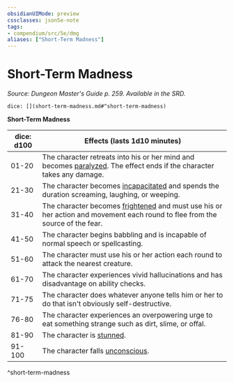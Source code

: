 ```yaml
---
obsidianUIMode: preview
cssclasses: json5e-note
tags:
- compendium/src/5e/dmg
aliases: ["Short-Term Madness"]
---
```

# Short-Term Madness
*Source: Dungeon Master's Guide p. 259. Available in the SRD.* 

`dice: [](short-term-madness.md#^short-term-madness)`

**Short-Term Madness**

| dice: d100 | Effects (lasts 1d10 minutes) |
|------------|------------------------------|
| 01-20 | The character retreats into his or her mind and becomes [paralyzed](4-Resources/Compendium/rules/conditions.md#paralyzed). The effect ends if the character takes any damage. |
| 21-30 | The character becomes [incapacitated](4-Resources/Compendium/rules/conditions.md#incapacitated) and spends the duration screaming, laughing, or weeping. |
| 31-40 | The character becomes [frightened](4-Resources/Compendium/rules/conditions.md#frightened) and must use his or her action and movement each round to flee from the source of the fear. |
| 41-50 | The character begins babbling and is incapable of normal speech or spellcasting. |
| 51-60 | The character must use his or her action each round to attack the nearest creature. |
| 61-70 | The character experiences vivid hallucinations and has disadvantage on ability checks. |
| 71-75 | The character does whatever anyone tells him or her to do that isn't obviously self-destructive. |
| 76-80 | The character experiences an overpowering urge to eat something strange such as dirt, slime, or offal. |
| 81-90 | The character is [stunned](4-Resources/Compendium/rules/conditions.md#stunned). |
| 91-100 | The character falls [unconscious](4-Resources/Compendium/rules/conditions.md#unconscious). |
^short-term-madness